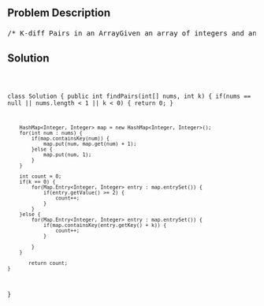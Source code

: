 <!--
<style>
  body { font-family: Arial, sans-serif; }
  .container { max-width: 100%; margin: 0 auto; padding: 10px; }
  .comment-block { max-width: 30%; background-color: #f9f9f9; padding: 10px; border-left: 5px solid #ccc; overflow-wrap: break-word; white-space: pre-wrap; }
  .code-block { background-color: #f4f4f4; padding: 10px; border: 1px solid #ddd; overflow-wrap: break-word; white-space: pre-wrap; }
</style>
-->

<div class='container'>
<h2>Problem Description</h2>
<div class='comment-block'>
<pre>
/* K-diff Pairs in an ArrayGiven an array of integers and an integer k, you need to find the number of uniquek-diff pairs in the array. Here a k-diff pair is defined as an integer pair (i, j),where i and j are both numbers in the array and their absolute difference is k.Example 1:Input: [3, 1, 4, 1, 5], k = 2Output: 2Explanation: There are two 2-diff pairs in the array, (1, 3) and (3, 5).Although we have two 1s in the input, we should only return the number of unique pairs.Example 2:Input:[1, 2, 3, 4, 5], k = 1Output: 4Explanation: There are four 1-diff pairs in the array, (1, 2), (2, 3), (3, 4) and (4, 5).Example 3:Input: [1, 3, 1, 5, 4], k = 0Output: 1Explanation: There is one 0-diff pair in the array, (1, 1).*/                /*                if(map.containsKey(entry.getKey() - k)) { //不能加， 会重复                    count++;                }                */</pre>
</div>

<h2>Solution</h2>
<div class='code-block'>
<pre><code class='language-java'>

class Solution {
    public int findPairs(int[] nums, int k) {
        if(nums == null || nums.length < 1 || k < 0) {
            return 0;
        }
        
        HashMap<Integer, Integer> map = new HashMap<Integer, Integer>();
        for(int num : nums) {
            if(map.containsKey(num)) {
                map.put(num, map.get(num) + 1);
            }else {
                map.put(num, 1);
            }
        }
        
        int count = 0;
        if(k == 0) {
            for(Map.Entry<Integer, Integer> entry : map.entrySet()) {
                if(entry.getValue() >= 2) {
                    count++;
                }
            }
        }else {
            for(Map.Entry<Integer, Integer> entry : map.entrySet()) { 
                if(map.containsKey(entry.getKey() + k)) {
                    count++;
                }
                
            }
        }
        
           return count;
    }
}</code></pre>
</div>
</div>
